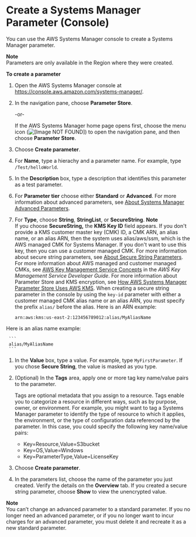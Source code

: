 # Create a Systems Manager Parameter \(Console\)<a name="param-create-console"></a>

You can use the AWS Systems Manager console to create a Systems Manager parameter\.

**Note**  
Parameters are only available in the Region where they were created\.

**To create a parameter**

1. Open the AWS Systems Manager console at [https://console\.aws\.amazon\.com/systems\-manager/](https://console.aws.amazon.com/systems-manager/)\.

1. In the navigation pane, choose **Parameter Store**\.

   \-or\-

   If the AWS Systems Manager home page opens first, choose the menu icon \(![\[Image NOT FOUND\]](http://docs.aws.amazon.com/systems-manager/latest/userguide/images/menu-icon-small.png)\) to open the navigation pane, and then choose **Parameter Store**\.

1. Choose **Create parameter**\.

1. For **Name**, type a hierachy and a parameter name\. For example, type `/Test/helloWorld`\.

1. In the **Description** box, type a description that identifies this parameter as a test parameter\.

1. For **Parameter tier** choose either **Standard** or **Advanced**\. For more information about advanced parameters, see [About Systems Manager Advanced Parameters](parameter-store-advanced-parameters.md)\.

1. For **Type**, choose **String**, **StringList**, or **SecureString**\.
**Note**  
If you choose **SecureString,** the **KMS Key ID** field appears\. If you don't provide a KMS customer master key \(CMK\) ID, a CMK ARN, an alias name, or an alias ARN, then the system uses alias/aws/ssm, which is the AWS managed CMK for Systems Manager\. If you don't want to use this key, then you can use a customer managed CMK\. For more information about secure string parameters, see [About Secure String Parameters](sysman-paramstore-securestring.md)\. For more information about AWS managed and customer managed CMKs, see [AWS Key Management Service Concepts](https://docs.aws.amazon.com/kms/latest/developerguide/concepts.html) in the *AWS Key Management Service Developer Guide*\. For more information about Parameter Store and KMS encryption, see [How AWS Systems Manager Parameter Store Uses AWS KMS](https://docs.aws.amazon.com/kms/latest/developerguide/services-parameter-store.html)\.
When creating a secure string parameter in the console by using the `key-id` parameter with either a customer managed CMK alias name or an alias ARN, you must specify the prefix `alias/` before the alias\. Here is an ARN example:  

     ```
     arn:aws:kms:us-east-2:123456789012:alias/MyAliasName
     ```
Here is an alias name example:  

     ```
     alias/MyAliasName
     ```

1. In the **Value** box, type a value\. For example, type `MyFirstParameter`\. If you chose **Secure String**, the value is masked as you type\.

1. \(Optional\) In the **Tags** area, apply one or more tag key name/value pairs to the parameter\.

   Tags are optional metadata that you assign to a resource\. Tags enable you to categorize a resource in different ways, such as by purpose, owner, or environment\. For example, you might want to tag a Systems Manager parameter to identify the type of resource to which it applies, the environment, or the type of configuration data referenced by the parameter\. In this case, you could specify the following key name/value pairs:
   + Key=Resource,Value=S3bucket
   + Key=OS,Value=Windows
   + Key=ParameterType,Value=LicenseKey

1. Choose **Create parameter**\. 

1. In the parameters list, choose the name of the parameter you just created\. Verify the details on the **Overview** tab\. If you created a secure string parameter, choose **Show** to view the unencrypted value\.

**Note**  
You can’t change an advanced parameter to a standard parameter\. If you no longer need an advanced parameter, or if you no longer want to incur charges for an advanced parameter, you must delete it and recreate it as a new standard parameter\.